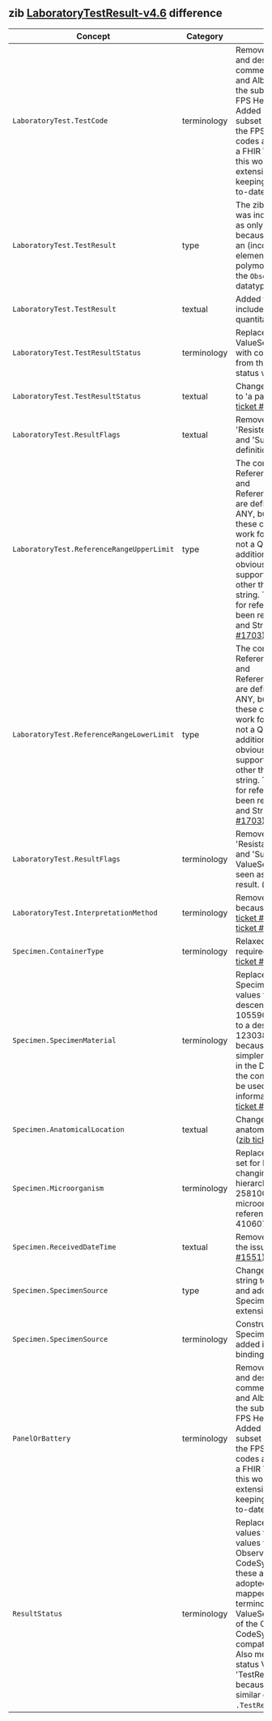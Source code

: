 ## zib [LaboratoryTestResult-v4.6](https://zibs.nl/wiki/LaboratoryTestResult-v4.6(2020EN)) difference

| Concept         | Category          | Description                             | 
|-----------------|-------------------|-----------------------------------------|
|`LaboratoryTest.TestCode` | terminology | Removed ValueSet binding and described in the comment the use of Loinc and Albert codes as per the subset defined by the FPS Health (ReTaM). Added a reference to the subset on the website of the FPS Health. The ReTaM codes are not duplicated in a FHIR ValueSet because this would require extensive maintenance in keeping the ValueSet up-to-date. |
|`LaboratoryTest.TestResult`| type | The zib datatype 'ANY' was incorrectly exported as only a 'string', likely because Forge was giving an (incorrect) warning. The element has been made polymorphic by allowing all the `Observation.Value[x]` datatype options. | 
|`LaboratoryTest.TestResult`| textual | Added textual guidance to include the unit for quantitative results. | 
|`LaboratoryTest.TestResultStatus` | terminology | Replaced the values of the ValueSet TestResultStatus with corresponding values from the Observation-status valueset from FHIR. |
|`LaboratoryTest.TestResultStatus` | textual | Changed 'an panel/cluster' to 'a panel/cluster'. ([zib ticket #1551](https://bits.nictiz.nl/browse/ZIB-1551))|
|`LaboratoryTest.ResultFlags` | textual | Removed notion of 'Resistent', 'Intermediate' and 'Susceptible' codes in definition.
|`LaboratoryTest.ReferenceRangeUpperLimit`| type | The concepts ReferenceRangeUpperLimit and ReferenceRangeLowerLimit are defined as datatype ANY, but it is unclear how these concepts should work for anything that is not a Quantity or string. In addition, there's no obvious way in FHIR to support reference values other than type Quantity or string. Therefore, support for reference ranges has been restricted to Quantity and String. ([zib ticket #1703](https://bits.nictiz.nl/browse/ZIB-1703)) | 
|`LaboratoryTest.ReferenceRangeLowerLimit`| type | The concepts ReferenceRangeUpperLimit and ReferenceRangeLowerLimit are defined as datatype ANY, but it is unclear how these concepts should work for anything that is not a Quantity or string. In addition, there's no obvious way in FHIR to support reference values other than type Quantity or string. Therefore, support for reference ranges has been restricted to Quantity and String. ([zib ticket #1703](https://bits.nictiz.nl/browse/ZIB-1703)).  | 
|`LaboratoryTest.ResultFlags` | terminology | Removed concepts 'Resistant', 'Intermediate' and 'Susceptible' from the ValueSet. These codes are seen as a quantitative result. ([zib ticket #1555](https://bits.nictiz.nl/browse/ZIB-1555))
|`LaboratoryTest.InterpretationMethod`| terminology | Removed bound ValuSet because it is invalid. ([zib ticket #1292](https://bits.nictiz.nl/browse/ZIB-1292)) and ([zib ticket #677](https://bits.nictiz.nl/browse/ZIB-677))
|`Specimen.ContainerType`| terminology | Relaxed binding from required to preferred. ([zib ticket #1552](https://bits.nictiz.nl/browse/ZIB-1552))|
|`Specimen.SpecimenMaterial`| terminology | Replaced SpecimenMaterial valueset values from a SNOMED descendent-of 105590001 (Substance) to a descendent-of 123038009 (Specimen) because this makes it simpler, it is already in use in the DCD's like this and the container element can be used when additional information is required. ([zib ticket #1554](https://bits.nictiz.nl/browse/ZIB-1554)) |
|`Specimen.AnatomicalLocation`| textual | Changed anatomic to anatomical in the definition. ([zib ticket #1551](https://bits.nictiz.nl/browse/ZIB-1551))| 
|`Specimen.Microorganism` | terminology | Replaced Dutch reference set for Microorganism by changing the SNOMED hierarchy 2581000146104 (Dutch microorganism simple reference set) to 410607006 (Organism). |
|`Specimen.ReceivedDateTime`| textual | Removed sentence 'This is the issue...' ([zib ticket #1551](https://bits.nictiz.nl/browse/ZIB-1551))|
|`Specimen.SpecimenSource` | type | Changed datatype from string to CodeableConcept and added ValueSet SpecimenSource with an extensible binding. |
|`Specimen.SpecimenSource` | terminology | Constructed ValueSet SpecimenSource and added it with an extensible binding ([zib ticket #1845](https://bits.nictiz.nl/browse/ZIB-1845)). |
|`PanelOrBattery` | terminology | Removed ValueSet binding and described in the comment the use of Loinc and Albert codes as per the subset defined by the FPS Health (ReTaM). Added a reference to the subset on the website of the FPS Health. The ReTaM codes are not duplicated in a FHIR ValueSet because this would require extensive maintenance in keeping the ValueSet up-to-date. |
|`ResultStatus`| terminology | Replaced zib CodeSystem values to corresponding values from the FHIR ObservationStatus CodeSystem because these are more widely adopted and can be mapped to zib status terminology. The new ValueSet contains a subset of the ObservationStatus CodeSystem to maintain compatibility with the zib. Also merged duplicated status ValueSets into one 'TestResultStatus' ValueSet because a ValueSet with similar codes was bound to `.TestResultStatus`.  |
